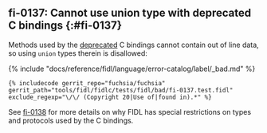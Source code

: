 ## fi-0137: Cannot use union type with deprecated C bindings {:#fi-0137}

Methods used by the [deprecated][0137-deprecated] C bindings cannot contain out
of line data, so using `union` types therein is disallowed:

[0137-deprecated]: /docs/development/languages/fidl/guides/c-family-comparison.md#deprecated_c_bindings.md

{% include "docs/reference/fidl/language/error-catalog/label/_bad.md" %}

```fidl
{% includecode gerrit_repo="fuchsia/fuchsia" gerrit_path="tools/fidl/fidlc/tests/fidl/bad/fi-0137.test.fidl" exclude_regexp="\/\/ (Copyright 20|Use of|found in).*" %}
```

See [fi-0138](#fi-0138) for more details on why FIDL has special restrictions on
types and protocols used by the C bindings.
